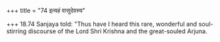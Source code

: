 +++
title = "74 इत्यहं वासुदेवस्य"

+++
18.74 Sanjaya told: "Thus have I heard this rare, wonderful and
soul-stirring discourse of the Lord Shri Krishna and the great-souled
Arjuna.
